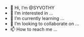 - 👋 Hi, I’m @SYVOTHY
- 👀 I’m interested in ...
- 🌱 I’m currently learning ...
- 💞️ I’m looking to collaborate on ...
- 📫 How to reach me ...

<!---
SYVOTHY/SYVOTHY is a ✨ special ✨ repository because its `README.md` (this file) appears on your GitHub profile.
You can click the Preview link to take a look at your changes.
--->
